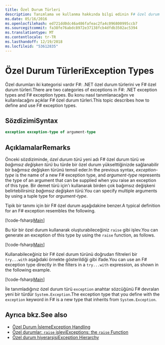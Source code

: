 ```yaml
---
title: Özel Durum Türleri
description: Tanımlama ve kullanma hakkında bilgi edinin F# özel durum türleri.
ms.date: 05/16/2016
ms.openlocfilehash: ed721dd0dc46a486fafeac2fa4c096800995ccb7
ms.sourcegitcommit: fa38fe76abdc8972e37138fcb4dfdb3502ac5394
ms.translationtype: MT
ms.contentlocale: tr-TR
ms.lasthandoff: 12/19/2018
ms.locfileid: "53612835"
---
```

# <a name="exception-types"></a><span data-ttu-id="4ef06-103">Özel Durum Türleri</span><span class="sxs-lookup"><span data-stu-id="4ef06-103">Exception Types</span></span>

<span data-ttu-id="4ef06-104">Özel durumları iki kategorisi vardır F#: .NET özel durum türlerini ve F# özel durum türleri.</span><span class="sxs-lookup"><span data-stu-id="4ef06-104">There are two categories of exceptions in F#: .NET exception types and F# exception types.</span></span> <span data-ttu-id="4ef06-105">Bu konu nasıl tanımlanacağını ve kullanılacağını açıklar F# özel durum türleri.</span><span class="sxs-lookup"><span data-stu-id="4ef06-105">This topic describes how to define and use F# exception types.</span></span>

## <a name="syntax"></a><span data-ttu-id="4ef06-106">Sözdizimi</span><span class="sxs-lookup"><span data-stu-id="4ef06-106">Syntax</span></span>

```fsharp
exception exception-type of argument-type
```

## <a name="remarks"></a><span data-ttu-id="4ef06-107">Açıklamalar</span><span class="sxs-lookup"><span data-stu-id="4ef06-107">Remarks</span></span>

<span data-ttu-id="4ef06-108">Önceki sözdiziminde, *özel durum türü* yeni adı F# özel durum türü ve *bağımsız değişken türü* bu türde bir özel durum yükselttiğinizde sağlanabilir bir bağımsız değişken türünü temsil eder.</span><span class="sxs-lookup"><span data-stu-id="4ef06-108">In the previous syntax, *exception-type* is the name of a new F# exception type, and *argument-type* represents the type of an argument that can be supplied when you raise an exception of this type.</span></span> <span data-ttu-id="4ef06-109">Bir demet türü için'ı kullanarak birden çok bağımsız değişkeni belirtebilirsiniz *bağımsız değişken türü*.</span><span class="sxs-lookup"><span data-stu-id="4ef06-109">You can specify multiple arguments by using a tuple type for *argument-type*.</span></span>

<span data-ttu-id="4ef06-110">Tipik bir tanımı için bir F# özel durum aşağıdakine benzer.</span><span class="sxs-lookup"><span data-stu-id="4ef06-110">A typical definition for an F# exception resembles the following.</span></span>

[!code-fsharp[Main](../../../../samples/snippets/fsharp/lang-ref-2/snippet5501.fs)]

<span data-ttu-id="4ef06-111">Bu tür bir özel durum kullanarak oluşturabileceğiniz `raise` gibi işlev.</span><span class="sxs-lookup"><span data-stu-id="4ef06-111">You can generate an exception of this type by using the `raise` function, as follows.</span></span>

[!code-fsharp[Main](../../../../samples/snippets/fsharp/lang-ref-2/snippet5502.fs)]

<span data-ttu-id="4ef06-112">Kullanabileceğiniz bir F# özel durum türünü doğrudan filtreleri bir `try...with` aşağıdaki örnekte gösterildiği gibi ifade.</span><span class="sxs-lookup"><span data-stu-id="4ef06-112">You can use an F# exception type directly in the filters in a `try...with` expression, as shown in the following example.</span></span>

[!code-fsharp[Main](../../../../samples/snippets/fsharp/lang-ref-2/snippet5503.fs)]

<span data-ttu-id="4ef06-113">İle tanımladığınız özel durum türü `exception` anahtar sözcüğünü F# devralan yeni bir türdür `System.Exception`.</span><span class="sxs-lookup"><span data-stu-id="4ef06-113">The exception type that you define with the `exception` keyword in F# is a new type that inherits from `System.Exception`.</span></span>

## <a name="see-also"></a><span data-ttu-id="4ef06-114">Ayrıca bkz.</span><span class="sxs-lookup"><span data-stu-id="4ef06-114">See also</span></span>

- [<span data-ttu-id="4ef06-115">Özel Durum İşleme</span><span class="sxs-lookup"><span data-stu-id="4ef06-115">Exception Handling</span></span>](index.md)
- [<span data-ttu-id="4ef06-116">Özel durumlar: `raise` işlevi</span><span class="sxs-lookup"><span data-stu-id="4ef06-116">Exceptions: the `raise` Function</span></span>](the-raise-function.md)
- [<span data-ttu-id="4ef06-117">Özel durum hiyerarşisi</span><span class="sxs-lookup"><span data-stu-id="4ef06-117">Exception Hierarchy</span></span>](https://msdn.microsoft.com/library/z4c5tckx.aspx)